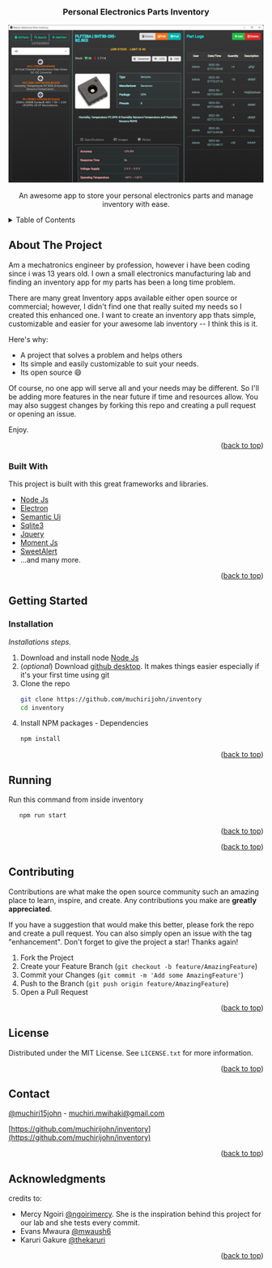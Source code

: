 <div id="top"></div>
<!-- PROJECT LOGO -->
<br />
<div align="center">
    <h3 align="center">Personal Electronics Parts Inventory</h3>
  <a href="https://github.com/muchirijohn/inventory">
    <img src="docs/app.png" alt="Logo" max-width="600" max-height="600">
  </a>

  

  <p align="center">
    An awesome app to store your personal electronics parts and manage inventory with ease.
</div>


<!-- TABLE OF CONTENTS -->
<details>
  <summary>Table of Contents</summary>
  <ol>
    <li>
      <a href="#about-the-project">About The Project</a>
      <ul>
        <li><a href="#built-with">Built With</a></li>
      </ul>
    </li>
    <li>
      <a href="#getting-started">Getting Started</a>
      <ul>
        <li><a href="#installation">Installation</a></li>
      </ul>
    </li>
    <li><a href="#running">Usage</a></li>
    <li><a href="#contributing">Contributing</a></li>
    <li><a href="#license">License</a></li>
    <li><a href="#contact">Contact</a></li>
    <li><a href="#acknowledgments">Acknowledgments</a></li>
  </ol>
</details>



<!-- ABOUT THE PROJECT -->
## About The Project
Am a mechatronics engineer by profession, however i have been coding since i was 13 years old. I own a small electronics manufacturing lab and finding an inventory app for my parts has been a long time problem.

There are many great Inventory apps available either open source or commercial; however, I didn't find one that really suited my needs so I created this enhanced one. I want to create an inventory app thats simple, customizable and easier for your awesome lab inventory -- I think this is it.

Here's why:
* A project that solves a problem and helps others
* Its simple and easily customizable to suit your needs.
* Its open source :smile:

Of course, no one app will serve all and your needs may be different. So I'll be adding more features in the near future if time and resources allow. You may also suggest changes by forking this repo and creating a pull request or opening an issue.

Enjoy.

<p align="right">(<a href="#top">back to top</a>)</p>



### Built With

This project is built with this great frameworks and libraries.

* [Node Js](https://nodejs.org/en/)
* [Electron](https://www.electronjs.org/)
* [Semantic Ui](https://semantic-ui.com/)
* [Sqlite3](https://www.npmjs.com/package/sqlite3)
* [Jquery](https://jquery.com/)
* [Moment Js](https://momentjs.com/)
* [SweetAlert](https://sweetalert.js.org/)
* ...and many more.

<p align="right">(<a href="#top">back to top</a>)</p>



<!-- GETTING STARTED -->
## Getting Started

### Installation

_Installations steps._

1. Download and install node [Node Js](https://nodejs.org/en/)
2. (_optional_) Download [github desktop](https://desktop.github.com/). It makes things easier especially if it's your first time using git
2. Clone the repo
   ```sh
   git clone https://github.com/muchirijohn/inventory
   cd inventory
   ```
3. Install NPM packages - Dependencies
   ```sh
   npm install
   ```

<p align="right">(<a href="#top">back to top</a>)</p>



<!-- USAGE EXAMPLES -->
## Running
Run this command from inside inventory
```sh
   npm run start
   ```

<p align="right">(<a href="#top">back to top</a>)</p>

<p align="right">(<a href="#top">back to top</a>)</p>



<!-- CONTRIBUTING -->
## Contributing

Contributions are what make the open source community such an amazing place to learn, inspire, and create. Any contributions you make are **greatly appreciated**.

If you have a suggestion that would make this better, please fork the repo and create a pull request. You can also simply open an issue with the tag "enhancement".
Don't forget to give the project a star! Thanks again!

1. Fork the Project
2. Create your Feature Branch (`git checkout -b feature/AmazingFeature`)
3. Commit your Changes (`git commit -m 'Add some AmazingFeature'`)
4. Push to the Branch (`git push origin feature/AmazingFeature`)
5. Open a Pull Request

<p align="right">(<a href="#top">back to top</a>)</p>



<!-- LICENSE -->
## License

Distributed under the MIT License. See `LICENSE.txt` for more information.

<p align="right">(<a href="#top">back to top</a>)</p>



<!-- CONTACT -->
## Contact

[@muchiri15john](https://twitter.com/muchiri15john) - muchiri.mwihaki@gmail.com

[https://github.com/muchirijohn/inventory](https://github.com/muchirijohn/inventory)

<p align="right">(<a href="#top">back to top</a>)</p>



<!-- ACKNOWLEDGMENTS -->
## Acknowledgments

credits to:
* Mercy Ngoiri <a href="https://twitter.com/ngoirimercy" target="_blank">@ngoirimercy</a>. She is the inspiration behind this project for our lab and she tests every commit.
* Evans Mwaura <a href="https://twitter.com/mwaush6" target="_blank">@mwaush6</a>
* Karuri Gakure <a href="https://twitter.com/thekaruri" target="_blank">@thekaruri</a>

<p align="right">(<a href="#top">back to top</a>)</p>
